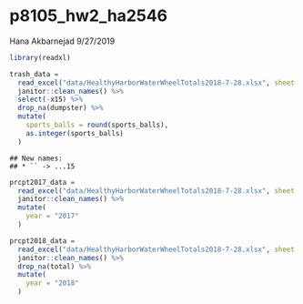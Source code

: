 p8105\_hw2\_ha2546
================
Hana Akbarnejad
9/27/2019

``` r
library(readxl)

trash_data = 
  read_excel("data/HealthyHarborWaterWheelTotals2018-7-28.xlsx", sheet = "Mr. Trash Wheel") %>% 
  janitor::clean_names() %>% 
  select(-x15) %>% 
  drop_na(dumpster) %>% 
  mutate(
    sports_balls = round(sports_balls),
    as.integer(sports_balls)
  )
```

    ## New names:
    ## * `` -> ...15

``` r
prcpt2017_data = 
  read_excel("data/HealthyHarborWaterWheelTotals2018-7-28.xlsx", sheet = "2017 Precipitation", skip = 1) %>% 
  janitor::clean_names() %>% 
  mutate(
    year = "2017"
  )

prcpt2018_data = 
  read_excel("data/HealthyHarborWaterWheelTotals2018-7-28.xlsx", sheet = "2018 Precipitation", skip = 1) %>% 
  janitor::clean_names() %>% 
  drop_na(total) %>% 
  mutate(
    year = "2018"
  )
```
